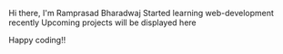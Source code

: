 Hi there,
I'm Ramprasad Bharadwaj
Started learning web-development recently
Upcoming projects will be displayed here

Happy coding!!
